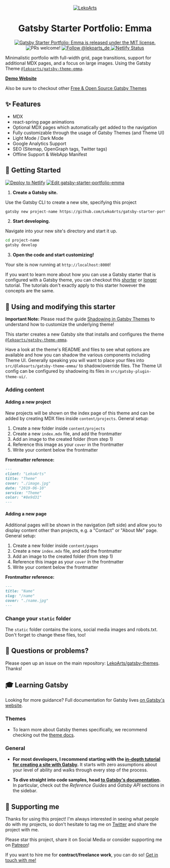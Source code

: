 <p align="center">
  <a href="https://emma.lekoarts.de">
    <img alt="LekoArts" src="https://img.lekoarts.de/gatsby/gatsby-site-illustration.png" />
  </a>
</p>
<h1 align="center">
  Gatsby Starter Portfolio: Emma
</h1>

<p align="center">
  <a href="https://github.com/LekoArts/gatsby-starter-portfolio-emma/blob/master/LICENSE">
    <img src="https://img.shields.io/badge/license-MIT-blue.svg" alt="Gatsby Starter Portfolio: Emma is released under the MIT license." />
  </a>
  <img src="https://img.shields.io/badge/PRs-welcome-brightgreen.svg" alt="PRs welcome!" />
  <a href="https://twitter.com/intent/follow?screen_name=lekoarts_de">
    <img src="https://img.shields.io/twitter/follow/lekoarts_de.svg?label=Follow%20@lekoarts_de" alt="Follow @lekoarts_de" />
  </a>
  <a href="https://app.netlify.com/sites/portfolio-emma/deploys">
      <img src="https://api.netlify.com/api/v1/badges/5a4f3e8c-82cb-411d-89f1-fcfde2d3cf80/deploy-status" alt="Netlify Status" />
    </a>
</p>

Minimalistic portfolio with full-width grid, page transitions, support for additional MDX pages, and a focus on large images. Using the Gatsby Theme [`@lekoarts/gatsby-theme-emma`](https://github.com/LekoArts/gatsby-themes/tree/master/themes/gatsby-theme-emma).

[**Demo Website**](https://emma.lekoarts.de)

Also be sure to checkout other [Free & Open Source Gatsby Themes](https://themes.lekoarts.de)

## ✨ Features

- MDX
- react-spring page animations
- Optional MDX pages which automatically get added to the navigation
- Fully customizable through the usage of Gatsby Themes (and Theme UI)
- Light Mode / Dark Mode
- Google Analytics Support
- SEO (Sitemap, OpenGraph tags, Twitter tags)
- Offline Support & WebApp Manifest

## 🚀 Getting Started

[![Deploy to Netlify](https://www.netlify.com/img/deploy/button.svg)](https://app.netlify.com/start/deploy?repository=https://github.com/LekoArts/gatsby-starter-portfolio-emma) [![Edit gatsby-starter-portfolio-emma](https://codesandbox.io/static/img/play-codesandbox.svg)](https://codesandbox.io/s/github/LekoArts/gatsby-starter-portfolio-emma/tree/master/)

1. **Create a Gatsby site.**

Use the Gatsby CLI to create a new site, specifying this project

```sh
gatsby new project-name https://github.com/LekoArts/gatsby-starter-portfolio-emma
```

2. **Start developing.**

Navigate into your new site's directory and start it up.

```sh
cd project-name
gatsby develop
```

3. **Open the code and start customizing!**

Your site is now running at `http://localhost:8000`!

If you want to learn more about how you can use a Gatsby starter that is configured with a Gatsby theme, you can checkout this [shorter](https://www.gatsbyjs.org/docs/themes/using-a-gatsby-theme/) or [longer](https://www.gatsbyjs.org/tutorial/using-a-theme/) tutorial. The tutorials don't exactly apply to this starter however the concepts are the same.

## 📝 Using and modifying this starter

**Important Note:** Please read the guide [Shadowing in Gatsby Themes](https://www.gatsbyjs.org/docs/themes/shadowing/) to understand how to customize the underlying theme!

This starter creates a new Gatsby site that installs and configures the theme [`@lekoarts/gatsby-theme-emma`](https://github.com/LekoArts/gatsby-themes/tree/master/themes/gatsby-theme-emma).

Have a look at the theme's README and files to see what options are available and how you can shadow the various components including Theme UI. Generally speaking you will want to place your files into `src/@lekoarts/gatsby-theme-emma/` to shadow/override files. The Theme UI config can be configured by shadowing its files in `src/gatsby-plugin-theme-ui/`.

### Adding content

#### Adding a new project

New projects will be shown on the index page of this theme and can be added by creating MDX files inside `content/projects`. General setup:

1. Create a new folder inside `content/projects`
1. Create a new `index.mdx` file, and add the frontmatter
1. Add an image to the created folder (from step 1)
1. Reference this image as your `cover` in the frontmatter
1. Write your content below the frontmatter

**Frontmatter reference:**

```md
---
client: "LekoArts"
title: "Theme"
cover: "./image.jpg"
date: "2019-06-10"
service: "Theme"
color: "#8e9d31"
---
```

#### Adding a new page

Additional pages will be shown in the navigation (left side) and allow you to display content other than projects, e.g. a "Contact" or "About Me" page. General setup:

1. Create a new folder inside `content/pages`
1. Create a new `index.mdx` file, and add the frontmatter
1. Add an image to the created folder (from step 1)
1. Reference this image as your `cover` in the frontmatter
1. Write your content below the frontmatter

**Frontmatter reference:**

```md
---
title: "Name"
slug: "/name"
cover: "./name.jpg"
---
```

### Change your `static` folder

The `static` folder contains the icons, social media images and robots.txt. Don't forget to change these files, too!

## 🤔 Questions or problems?

Please open up an issue on the main repository: [LekoArts/gatsby-themes](https://github.com/LekoArts/gatsby-themes). Thanks!

## 🎓 Learning Gatsby

Looking for more guidance? Full documentation for Gatsby lives [on Gatsby's website](https://www.gatsbyjs.org/).

### Themes

- To learn more about Gatsby themes specifically, we recommend checking out the [theme docs](https://www.gatsbyjs.org/docs/themes/).

### General

- **For most developers, I recommend starting with the [in-depth tutorial for creating a site with Gatsby](https://www.gatsbyjs.org/tutorial/).** It starts with zero assumptions about your level of ability and walks through every step of the process.

- **To dive straight into code samples, head [to Gatsby's documentation](https://www.gatsbyjs.org/docs/).** In particular, check out the _Reference Guides_ and _Gatsby API_ sections in the sidebar.

## 🌟 Supporting me

Thanks for using this project! I'm always interested in seeing what people do with my projects, so don't hesitate to tag me on [Twitter](https://twitter.com/lekoarts_de) and share the project with me.

Please star this project, share it on Social Media or consider supporting me on [Patreon](https://www.patreon.com/lekoarts)!

If you want to hire me for **contract/freelance work**, you can do so! [Get in touch with me!](https://www.lekoarts.de/en/contact)
